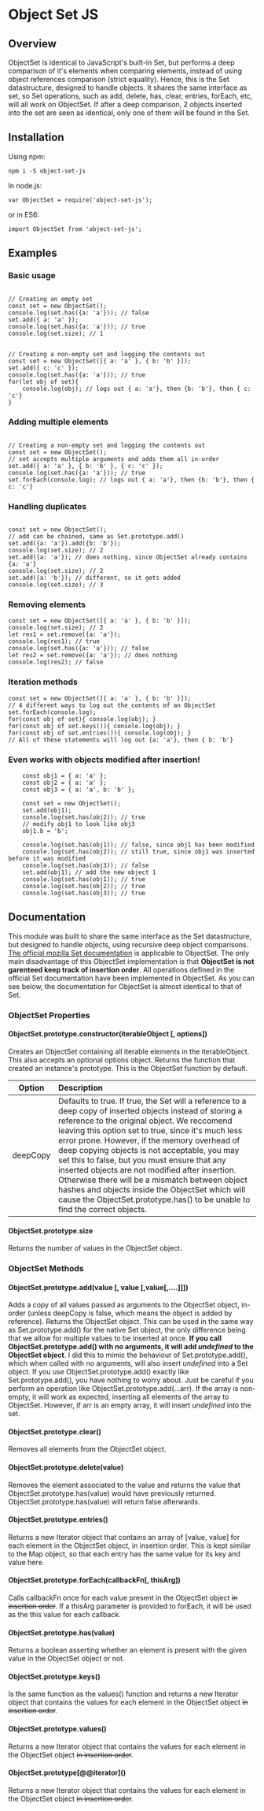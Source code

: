 
# Object Set JS

  

## Overview

ObjectSet is identical to JavaScript's built-in Set, but performs a deep comparison of it's elements when comparing elements, instead of using object references comparison (strict equality). Hence, this is the Set datastructure, designed to handle objects. It shares the same interface as set, so Set operations, such as add, delete, has, clear, entries, forEach, etc, will all work on ObjectSet. If after a deep comparison, 2 objects inserted into the set are seen as identical, only one of them will be found in the Set.

## Installation
Using npm:
 ```
 npm i -S object-set-js
 ```
In node.js:
```
var ObjectSet = require('object-set-js');
```
or in ES6:
```
import ObjectSet from 'object-set-js';
```

## Examples

### Basic usage
```

// Creating an empty set
const set = new ObjectSet();
console.log(set.has({a: 'a'})); // false
set.add({ a: 'a' });
console.log(set.has({a: 'a'})); // true
console.log(set.size); // 1

```

```

// Creating a non-empty set and logging the contents out
const set = new ObjectSet([{ a: 'a' }, { b: 'b' }]);
set.add({ c: 'c' });
console.log(set.has({a: 'a'})); // true
for(let obj of set){
	console.log(obj); // logs out { a: 'a'}, then {b: 'b'}, then { c: 'c'}
}

```

### Adding multiple elements
```

// Creating a non-empty set and logging the contents out
const set = new ObjectSet();
// set accepts multiple arguments and adds them all in-order
set.add({ a: 'a' }, { b: 'b' }, { c: 'c' });
console.log(set.has({a: 'a'})); // true
set.forEach(console.log); // logs out { a: 'a'}, then {b: 'b'}, then { c: 'c'}

```

### Handling duplicates

```

const set = new ObjectSet();
// add can be chained, same as Set.prototype.add()
set.add({a: 'a'}).add({b: 'b'});
console.log(set.size); // 2
set.add({a: 'a'}); // does nothing, since ObjectSet already contains {a: 'a'}
console.log(set.size); // 2
set.add({a: 'b'}); // different, so it gets added
console.log(set.size); // 3

```

### Removing elements

```
const set = new ObjectSet([{ a: 'a' }, { b: 'b' }]);
console.log(set.size); // 2
let res1 = set.remove({a: 'a'});
console.log(res1); // true
console.log(set.has({a: 'a'})); // false
let res2 = set.remove({a: 'a'}); // does nothing
console.log(res2); // false

```



### Iteration methods

```
const set = new ObjectSet([{ a: 'a' }, { b: 'b' }]);
// 4 different ways to log out the contents of an ObjectSet
set.forEach(console.log);
for(const obj of set){ console.log(obj); }
for(const obj of set.keys()){ console.log(obj); }
for(const obj of set.entries()){ console.log(obj); }
// All of these statements will log out {a: 'a'}, then { b: 'b'}
```

### Even works with objects modified after insertion!
```
    const obj1 = { a: 'a' };
    const obj2 = { a: 'a' };
    const obj3 = { a: 'a', b: 'b' };

    const set = new ObjectSet();
    set.add(obj1);
    console.log(set.has(obj2)); // true
    // modify obj1 to look like obj3
    obj1.b = 'b';
    
    console.log(set.has(obj1)); // false, since obj1 has been modified
    console.log(set.has(obj2)); // still true, since obj1 was inserted before it was modified
    console.log(set.has(obj3)); // false
    set.add(obj1); // add the new object 1
    console.log(set.has(obj1)); // true
    console.log(set.has(obj2)); // true
    console.log(set.has(obj3)); // true
```

## Documentation
  

This module was built to share the same interface as the Set datastructure, but designed to handle objects, using recursive deep object comparisons.  [The official mozilla Set documentation](https://developer.mozilla.org/en-US/docs/Web/JavaScript/Reference/Global_Objects/Set) is applicable to ObjectSet. The only main disadvantage of this ObjectSet implementation is that **ObjectSet is not garenteed keep track of insertion order**. All operations defined in the official Set documentation have been implemented in ObjectSet. As you can see below, the documentation for ObjectSet is almost identical to that of Set.
  

### ObjectSet Properties

#### ObjectSet.prototype.constructor(iterableObject [, options])

Creates an ObjectSet containing all iterable elements in the iterableObject. This also accepts an optional options object.
Returns the function that created an instance's prototype. This is the ObjectSet function by default.

| Option| Description | 
| :----------: |:-------------|
| deepCopy | Defaults to true. If true, the Set will a reference to a deep copy of inserted objects instead of storing a reference to the original object. We reccomend leaving this option set to true, since it's much less error prone. However, if the memory overhead of deep copying objects is not acceptable, you may set this to false, but you must ensure that any inserted objects are not modified after insertion. Otherwise there will be a mismatch between object hashes and objects inside the ObjectSet which will cause the ObjectSet.prototype.has() to be unable to find the correct objects.  |


#### ObjectSet.prototype.size

Returns the number of values in the ObjectSet object.

### ObjectSet Methods

#### ObjectSet.prototype.add(value [, value [,value[,....]]])

Adds a copy of all values passed as arguments to the ObjectSet object, in-order (unless deepCopy is false, which means the object is added by reference). Returns the ObjectSet object. This can be used in the same way as Set.prototype.add() for the native Set object, the only difference being that we allow for multiple values to be inserted at once.
**If you call ObjectSet.prototype.add() with no arguments, it will add *undefined* to the ObjectSet object**. I did this to mimic the behaviour of Set.prototype.add(), which when called with no arguments, will also insert *undefined* into a Set object. If you use ObjectSet.prototype.add()  exactly like Set.prototype.add(), you have nothing to worry about. Just be careful if you perform an operation like ObjectSet.prototype.add(...arr). If the array is non-empty, it will work as expected, inserting all elements of the array to ObjectSet. However, if arr is an empty array, it will insert *undefined* into the set.

#### ObjectSet.prototype.clear()

Removes all elements from the ObjectSet object.

#### ObjectSet.prototype.delete(value)

Removes the element associated to the value and returns the value that ObjectSet.prototype.has(value) would have previously returned. ObjectSet.prototype.has(value) will return false afterwards.

#### ObjectSet.prototype.entries()

Returns a new Iterator object that contains an array of [value, value] for each element in the ObjectSet object, in insertion order. This is kept similar to the Map object, so that each entry has the same value for its key and value here.

#### ObjectSet.prototype.forEach(callbackFn[, thisArg])

Calls callbackFn once for each value present in the ObjectSet object ~~in insertion order~~. If a thisArg parameter is provided to forEach, it will be used as the this value for each callback.

#### ObjectSet.prototype.has(value)

Returns a boolean asserting whether an element is present with the given value in the ObjectSet object or not.

#### ObjectSet.prototype.keys()

Is the same function as the values() function and returns a new Iterator object that contains the values for each element in the ObjectSet object ~~in insertion order~~.

#### ObjectSet.prototype.values()

Returns a new Iterator object that contains the values for each element in the ObjectSet object ~~in insertion order~~.

#### ObjectSet.prototype\[@@iterator]()

Returns a new Iterator object that contains the values for each element in the ObjectSet object ~~in insertion order~~.
